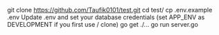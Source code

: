 git clone https://github.com/Taufik0101/test.git
cd test/
cp .env.example .env
Update .env and set your database credentials (set APP_ENV as DEVELOPMENT if you first use / clone)
go get ./...
go run server.go